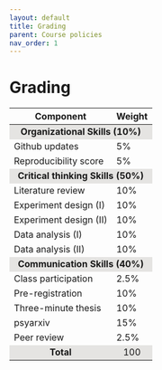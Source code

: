 ```yaml
---
layout: default
title: Grading
parent: Course policies
nav_order: 1
---
```


# Grading

<table>
    <thead>
        <tr>
            <th>Component</th>
            <th>Weight</th>
        </tr>
    </thead>
    <tbody>
        <tr><td style="text-align: center; vertical-align: middle;background-color:#E5E4E2" colspan=2><strong>Organizational Skills (10%)</strong></td></tr>
        <tr><td>Github updates</td><td>5%</td></tr>
        <tr><td>Reproducibility score</td><td>5%</td></tr>
        <tr><td style="text-align: center; vertical-align: middle;background-color:#E5E4E2" colspan=2><strong>Critical thinking Skills (50%)</strong></td></tr>
        <tr><td>Literature review</td><td>10%</td></tr>
        <tr><td>Experiment design (I)</td><td>10%</td></tr>
        <tr><td>Experiment design (II)</td><td>10%</td></tr>
        <tr><td>Data analysis (I)</td><td>10%</td></tr>
        <tr><td>Data analysis (II)</td><td>10%</td></tr>
        <tr><td style="text-align: center; vertical-align: middle;background-color:#E5E4E2" colspan=2><strong>Communication Skills (40%)</strong></td></tr>
        <tr><td>Class participation</td><td>2.5%</td></tr>
        <tr><td>Pre-registration</td><td>10%</td></tr>
        <tr><td>Three-minute thesis</td><td>10%</td></tr>
        <tr><td>psyarxiv</td><td>15%</td></tr>
        <tr><td>Peer review</td><td>2.5%</td></tr>
        <tr><td style="text-align: center; vertical-align: middle;background-color:#E5E4E2" colspan=1><strong>Total</strong></td><td style="text-align: center; vertical-align: middle;background-color:#E5E4E2">100</td></tr>
    </tbody>
</table>